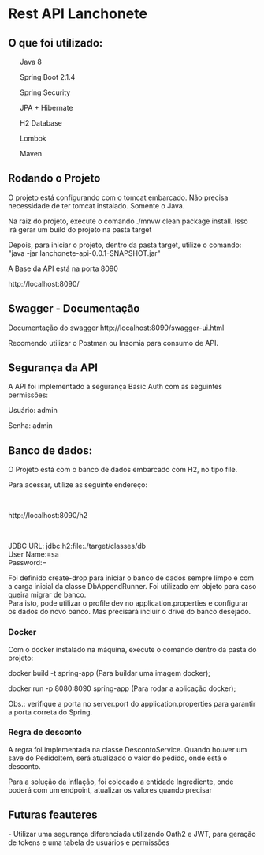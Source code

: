 <h1>Rest API Lanchonete</h1>

<h2>O que foi utilizado:</h2>

<ul>Java 8</ul>
<ul>Spring Boot 2.1.4</ul>
<ul>Spring Security</ul>
<ul>JPA + Hibernate</ul>
<ul>H2 Database</ul>
<ul>Lombok</ul>
<ul>Maven</ul>

<h2>Rodando o Projeto</h2>

<p>O projeto está configurando com o tomcat embarcado. Não precisa necessidade de ter tomcat instalado. Somente o Java.</p>
<p>Na raiz do projeto, execute o comando ./mnvw clean package install. Isso irá gerar um build do projeto na pasta target</p>
<p>Depois, para iniciar o projeto, dentro da pasta target, utilize o comando: "java -jar lanchonete-api-0.0.1-SNAPSHOT.jar"
 

<p>A Base da API está na porta 8090</p>

http://localhost:8090/

<h2>Swagger - Documentação</h2>

<p>Documentação do swagger http://localhost:8090/swagger-ui.html</p>
<p>Recomendo utilizar o Postman ou Insomia para consumo de API.</p>

<h2>Segurança da API</h2>

<p>A API foi implementado a segurança Basic Auth com as seguintes permissões:</p>
<p> Usuário: admin </p>
<p> Senha: admin </p>


<h2> Banco de dados: </h2>

<p>O Projeto está com o banco de dados embarcado com H2, no tipo file.</p>
<p>Para acessar, utilize as seguinte endereço:</p><br>

<p>http://localhost:8090/h2</p><br>

JDBC URL: jdbc:h2:file:./target/classes/db<br>
User Name:=sa<br>
Password:=<br>

<p> Foi definido create-drop para iniciar o banco de dados sempre limpo e com a carga inicial da classe DbAppendRunner.
Foi utilizado em objeto para caso queira migrar de banco.<br>
Para isto, pode utilizar o profile dev no application.properties e configurar os dados do novo banco.
Mas precisará incluir o drive do banco desejado.
</p>


<h3> Docker </h3>
<p>Com o docker instalado na máquina, execute o comando dentro da pasta do projeto:<p>

<p>docker build -t spring-app (Para buildar uma imagem docker);</p>
<p>docker run -p 8080:8090 spring-app (Para rodar a aplicação docker);</p>

Obs.: verifique a porta no server.port do application.properties para garantir a porta correta do Spring.


<h3> Regra de desconto </h3>

<p> A regra foi implementada na classe DescontoService. Quando houver um save do PedidoItem, será atualizado o valor do pedido, onde está o desconto. </p>
<p> Para a solução da inflação, foi colocado a entidade Ingrediente, onde poderá com um endpoint, atualizar os valores quando precisar </p>

<h2> Futuras feauteres </h2>
<p>- Utilizar uma segurança diferenciada utilizando Oath2 e JWT, para geração de tokens e uma tabela de usuários e permissões</p>
